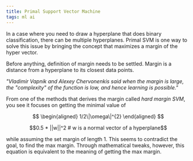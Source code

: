 ```yaml
---
title: Primal Support Vector Machine
tags: ml ai
---
```


In a case where you need to draw a hyperplane that does
binary classification, there can be multiple hyperplanes.
Primal SVM is one way to solve this issue by bringing the
concept that maximizes a margin of the hyper vector.

Before anything, definition of margin needs to be settled.
Margin is a distance from a hyperplane to its closest data points.

_"Vladimir Vapnik and Alexey Chervonenkis said when the margin
is large, the "complexity" of the function is low, and hence learning
is possible."_

From one of the methods that derives the margin called
_hard margin SVM_, you see it focuses on getting the
minimal value of

$$
\begin{aligned}
1/2\|\omega\|^{2}
\end{aligned}
$$
```math
0.5 * ||w||^2       # w is a normal vector of a hyperplane
```
while assuming the set margin of length 1.
This seems to contradict the goal, to find the max
margin. Through mathematical tweaks, however, this
equation is equivalent to the meaning of getting
the max margin.
